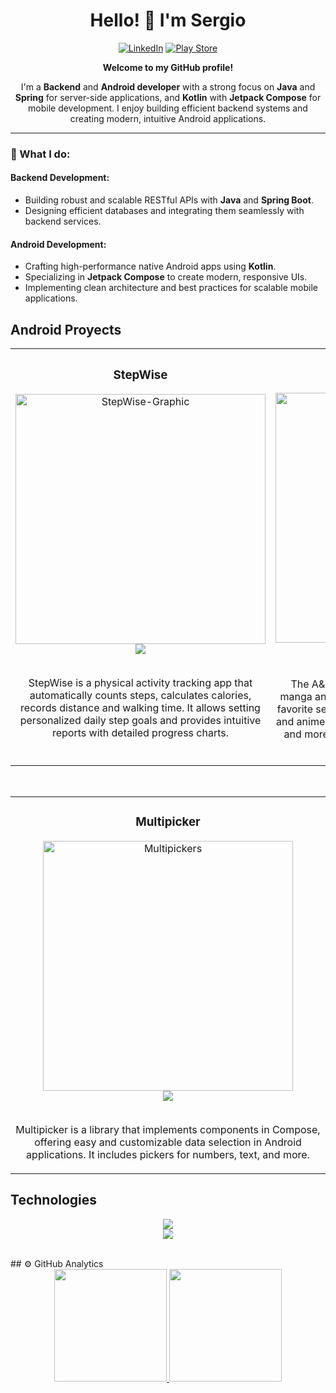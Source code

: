 <div align="center">
   
   # Hello! 👋 I'm Sergio
   
   [![LinkedIn](https://img.shields.io/badge/LinkedIn-blue?style=for-the-badge&logo=linkedin&logoColor=white)](https://www.linkedin.com/in/sergio-mateo-moreno/)
   [![Play Store](https://img.shields.io/badge/PlayStore-red?style=for-the-badge&logo=googleplay&logoColor=white)](https://play.google.com/store/apps/developer?id=Retur)

   **Welcome to my GitHub profile!**  
   
   I'm a **Backend** and **Android developer** with a strong focus on **Java** and **Spring** for server-side applications, and **Kotlin** with **Jetpack Compose** for mobile development. I enjoy building efficient backend systems and creating modern, intuitive Android applications.
   
</div>

---

### 🌟 What I do:

#### Backend Development:
- Building robust and scalable RESTful APIs with **Java** and **Spring Boot**.
- Designing efficient databases and integrating them seamlessly with backend services.
  
#### Android Development:
- Crafting high-performance native Android apps using **Kotlin**.
- Specializing in **Jetpack Compose** to create modern, responsive UIs.
- Implementing clean architecture and best practices for scalable mobile applications.

<!--## Backend Projects
<table>
   <tr>
      <td width="100%">
         <h3 align="center">Gym Exercises API</h3>
         <div align="center">
            <a href="https://github.com/ReturDev/Gym-Exercises-API" target="_blank">
               <img src="https://img.shields.io/badge/Code-%2307CC88?style=for-the-badge&logo=github">
            </a>
            </br>
            </br>
            <p>
               The **Gym Exercises API** is a RESTful service built with **Java** and **Spring Boot** that provides information about various gym exercises. The API includes endpoints for fetching exercise details such as name, targeted muscle groups, and instructions.
            </p>
            </br>
         </div>
      </td>
   </tr>
</table>
-->


## Android Proyects
<table>
   <tr>
      <td width="50%">
         <h3 align="center">StepWise</h3>
         <div align="center">
            <a href="https://play.google.com/store/apps/details?id=com.returdev.stepwise&hl=es" target="_blank">
               <img alt="StepWise-Graphic" src="https://github.com/ReturDev/ReTurDev/assets/79228896/f878e200-14fe-4231-980f-0c572c9bd882" width="400"/>
            </a>
            <a href="https://play.google.com/store/apps/details?id=com.returdev.stepwise&hl=es" target="_blank">
               <img src="https://img.shields.io/badge/Download-%234D667B?style=for-the-badge&logo=googleplay">
            </a>
            </br>
            </br>
            <p> 
               StepWise is a physical activity tracking app that automatically counts steps, calculates calories, records distance and walking time. It allows setting personalized daily step goals and    provides intuitive reports with detailed progress charts.
            </p>
            </br>
         </div>
      </td>
      <td width="50%">
         <h3 align="center">A&MVault</h3>
         <div align="center">
            <a href="https://github.com/ReturDev/AnimeMangaVault" target="_blank">
               <img alt="AnimeMangaVault" src="https://github.com/ReturDev/ReTurDev/assets/79228896/3952cda7-4af8-48be-a5c1-16bffdceba32" width="400"/>
            </a>
            <a href="https://github.com/ReturDev/AnimeMangaVault" target="_blank">
               <img src="https://img.shields.io/badge/Code-%2307CC88?style=for-the-badge&logo=github">
            </a>
            <a href="https://play.google.com/store/apps/details?id=github.returdev.animemangavault" target="_blank">
               <img src="https://img.shields.io/badge/Download-%2323413A?style=for-the-badge&logo=googleplay">
            </a>
            </br>
            </br>
            <p>
               The A&MVault app is a convenient tool for avid manga and anime enthusiasts to keep track of their favorite series. With this app, users can mark manga and anime titles as 'following',                        'completed', 'on_hold' and more, allowing them to organize their reading and viewing progress.
            </p>
         </div>
      </td>
   </tr>
</table>
</br>
<table>
   <tr>
      <td width="50%">
         <h3 align="center"> Multipicker </h3>
         <div align="center">
            <a href="https://github.com/ReturDev/MultiPickers" target="_blank">
               <img alt="Multipickers" src="https://github.com/ReturDev/ReTurDev/assets/79228896/8a662f94-4814-4584-9e93-9ae1c1961bc1" width="400"/>
            </a>
            </br>
            <a href="https://github.com/ReturDev/MultiPickers" target="_blank">
               <img src="https://img.shields.io/badge/Code-%238A68DF?style=for-the-badge&logo=github">
            </a>
            </br>
            </br>
            <p>Multipicker is a library that implements components in Compose, offering easy and customizable data selection in Android applications. It includes pickers for numbers, text, and more.</p>
         </div>
      </td>
   </tr>
</table>

## Technologies
<p align="center">
  <a href="https://skillicons.dev">
    <img src="https://skillicons.dev/icons?i=java,kotlin,spring,firebase,mysql,git,gradle" />
  </br>
   <img src="https://skillicons.dev/icons?i=androidstudio,idea" />
  </a>
</p>
</br>
## ⚙️ GitHub Analytics
<div align="center">
  <a href="https://github.com/ReTuRDev">
     <img height="180em" src="https://github-readme-stats-eight-theta.vercel.app/api?username=ReTuRDev&show_icons=true&theme=algolia&include_all_commits=true&count_private=true"/>
     <img height="180em" src="https://github-readme-stats-eight-theta.vercel.app/api/top-langs/?username=ReTurDev&layout=compact&langs_count=8&theme=algolia"/>
   </a>
</div>


